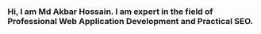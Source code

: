 <h3>Hi, I am Md Akbar Hossain. I am expert in the field of Professional Web Application Development and Practical SEO.</h3>

